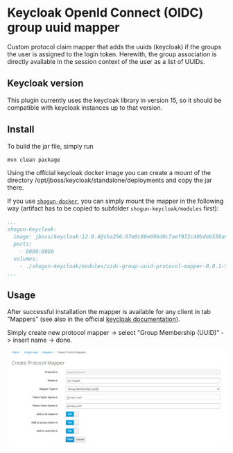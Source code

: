 # Keycloak OpenId Connect (OIDC) group uuid mapper
Custom protocol claim mapper that adds the uuids (keycloak) if the groups the user is assigned to the login token.
Herewith, the group association is directly available in the session context of the user as a list of UUIDs.

## Keycloak version

This plugin currently uses the keycloak library in version 15, so it should be compatible with keycloak instances up to that version.

## Install
To build the jar file, simply run
```bash
mvn clean package
```

Using the official keycloak docker image you can create a mount of the directory /opt/jboss/keycloak/standalone/deployments and copy the jar there.

If you use [`shogun-docker`](https://github.com/terrestris/shogun-docker), you can simply mount the mapper in the following way (artifact has to be copied to subfolder `shogun-keycloak/modules` first):
```yaml
...
shogun-keycloak:
  image: jboss/keycloak:12.0.4@sha256:67e0c88e69bd0c7aef972c40bdeb558a974013a28b3668ca790ed63a04d70584
  ports:
    - 8000:8080
  volumes:
    - ./shogun-keycloak/modules/oidc-group-uuid-protocol-mapper-0.0.1-SNAPSHOT.jar:/opt/jboss/keycloak/standalone/deployments/oidc-group-uuid-protocol-mapper.jar
...
```

## Usage
After successful installation the mapper is available for any client in tab "Mappers" (see also in the official [keycloak documentation](https://www.keycloak.org/docs/latest/server_admin/index.html#_protocol-mappers)).

Simply create new protocol mapper -> select "Group Membership (UUID)" -> insert name -> done.

![Addding group UUID mapper](group_uuid_mapper.png "")
